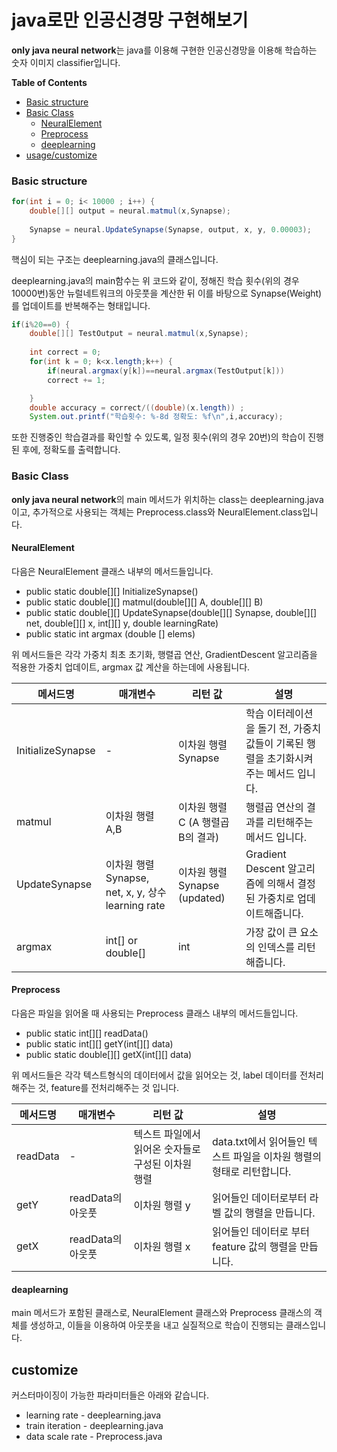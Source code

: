 # java로만 인공신경망 구현해보기



<b>only java neural network</b>는 java를 이용해 구현한 인공신경망을 이용해 학습하는 숫자 이미지 classifier입니다.


**Table of Contents**

- [Basic structure](#basic-structure)
- [Basic Class](#basic-class)
	- [NeuralElement](#NeuralElement)
	- [Preprocess](#Preprocess)
	- [deeplearning](#deeplearning)
- [usage/customize](#customize)


### Basic structure

```java
for(int i = 0; i< 10000 ; i++) {
	double[][] output = neural.matmul(x,Synapse);
	
	Synapse = neural.UpdateSynapse(Synapse, output, x, y, 0.00003);
}
```

핵심이 되는 구조는 deeplearning.java의 클래스입니다.

deeplearning.java의 main함수는 위 코드와 같이, 정해진 학습 횟수(위의 경우 10000번)동안 뉴럴네트워크의 아웃풋을 계산한 뒤 이를 바탕으로 Synapse(Weight)를 업데이트를 반복해주는 형태입니다.

```java
if(i%20==0) {
	double[][] TestOutput = neural.matmul(x,Synapse);
	
	int correct = 0;
	for(int k = 0; k<x.length;k++) {
		if(neural.argmax(y[k])==neural.argmax(TestOutput[k]))
		correct += 1;

	}
	double accuracy = correct/((double)(x.length)) ;
	System.out.printf("학습횟수: %-8d 정확도: %f\n",i,accuracy);
```

또한 진행중인 학습결과를 확인할 수 있도록, 일정 횟수(위의 경우 20번)의 학습이 진행된 후에, 정확도를 출력합니다.


### Basic Class

<b>only java neural network</b>의 main 메서드가 위치하는 class는 deeplearning.java이고, 추가적으로 사용되는 객체는
Preprocess.class와 NeuralElement.class입니다. 

#### NeuralElement

다음은 NeuralElement 클래스 내부의 메서드들입니다.

- public static double[][] InitializeSynapse()
- public static double[][] matmul(double[][] A, double[][] B)
- public static double[][] UpdateSynapse(double[][] Synapse, double[][] net, double[][] x, int[][] y, double learningRate)
- public static int argmax (double [] elems)

위 메서드들은 각각 가중치 최초 초기화, 행렬곱 연산, GradientDescent 알고리즘을 적용한 가중치 업데이트, argmax 값 계산을 하는데에 사용됩니다. 

| 메서드명 | 매개변수 | 리턴 값 | 설명 |
| ---- | ---- | -------- | ----------- |
| InitializeSynapse | - | 이차원 행렬 Synapse | 학습 이터레이션을 돌기 전, 가중치 값들이 기록된 행렬을 초기화시켜주는 메서드 입니다. |
| matmul | 이차원 행렬 A,B | 이차원 행렬 C (A 행렬곱 B의 결과) | 행렬곱 연산의 결과를 리턴해주는 메서드 입니다. |
|  UpdateSynapse | 이차원 행렬 Synapse, net, x, y, 상수 learning rate | 이차원 행렬 Synapse (updated) | Gradient Descent 알고리즘에 의해서 결정된 가중치로 업데이트해줍니다.  |
|argmax|int[] or double[]|int|가장 값이 큰 요소의 인덱스를 리턴해줍니다.|


#### Preprocess

다음은 파일을 읽어올 때 사용되는 Preprocess 클래스 내부의 메서드들입니다.

- public static int[][] readData()
- public static int[][] getY(int[][] data)
- public static double[][] getX(int[][] data)

위 메서드들은 각각 텍스트형식의 데이터에서 값을 읽어오는 것, label 데이터를 전처리해주는 것, feature를 전처리해주는 것 입니다.

| 메서드명 | 매개변수 | 리턴 값 | 설명 |
| ---- | ---- | -------- | ----------- |
|readData | - | 텍스트 파일에서 읽어온 숫자들로 구성된 이차원 행렬 | data.txt에서 읽어들인 텍스트 파일을 이차원 행렬의 형태로 리턴합니다. |
| getY |readData의 아웃풋 |이차원 행렬 y| 읽어들인 데이터로부터 라벨 값의 행렬을 만듭니다.|
|   getX | readData의 아웃풋|이차원 행렬 x |  읽어들인 데이터로 부터 feature 값의 행렬을 만듭니다.|



#### deaplearning

main 메서드가 포함된 클래스로, NeuralElement 클래스와 Preprocess 클래스의 객체를 생성하고, 이들을 이용하여 아웃풋을 내고 실질적으로 학습이 진행되는 클래스입니다.

## customize

커스터마이징이 가능한 파라미터들은 아래와 같습니다.

- learning rate - deeplearning.java
- train iteration - deeplearning.java
- data scale rate - Preprocess.java